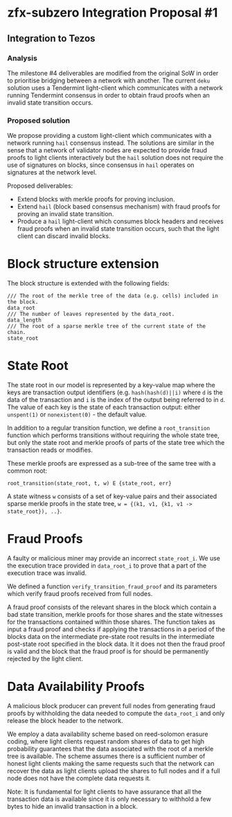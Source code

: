 # zfx-subzero Integration Proposal #1
## Integration to Tezos

### Analysis
The milestone #4 deliverables are modified from the original SoW in order to prioritise bridging between a network with another. The current `deku` solution uses a Tendermint light-client which communicates with a network running Tendermint consensus in order to obtain fraud proofs when an invalid state transition occurs.

### Proposed solution
We propose providing a custom light-client which communicates with a network running `hail` consensus instead. The solutions are similar in the sense that a network of validator nodes are expected to provide fraud proofs to light clients interactively but the `hail` solution does not require the use of signatures on blocks, since consensus in `hail` operates on signatures at the network level.

Proposed deliverables:

* Extend blocks with merkle proofs for proving inclusion.
* Extend `hail` (block based consensus mechanism) with fraud proofs for proving an invalid state transition.
* Produce a `hail` light-client which consumes block headers and receives fraud proofs when an invalid state transition occurs, such that the light client can discard invalid blocks.

# Block structure extension

The block structure is extended with the following fields:
```
/// The root of the merkle tree of the data (e.g. cells) included in the block.
data_root
/// The number of leaves represented by the data_root.
data_length
/// The root of a sparse merkle tree of the current state of the chain.
state_root
```

# State Root

The state root in our model is represented by a key-value map where the keys are transaction output identifiers (e.g. `hash(hash(d)||i)` where `d` is the data of the transaction and `i` is the index of the output being referred to in `d`. The value of each key is the state of each transaction output: either `unspent(1)` or `nonexistent(0)` - the default value.

In addition to a regular transition function, we define a `root_transition` function which performs transitions without requiring the whole state tree, but only the state root and merkle proofs of parts of the state tree which the transaction reads or modifies.

These merkle proofs are expressed as a sub-tree of the same tree with a common root:
```
root_transition(state_root, t, w) E {state_root, err}
```

A state witness `w` consists of a set of key-value pairs and their associated sparse merkle proofs in the state tree, `w = {(k1, v1, {k1, v1 -> state_root}), ..}`.

# Fraud Proofs

A faulty or malicious miner may provide an incorrect `state_root_i`. We use the execution trace provided in `data_root_i` to prove that a part of the execution trace was invalid.

We defined a function `verify_transition_fraud_proof` and its parameters which verify fraud proofs received from full nodes.

A fraud proof consists of the relevant shares in the block which contain a bad state transition, merkle proofs for those shares and the state witnesses for the transactions contained within those shares. The function takes as input a fraud proof and checks if applying the transactions in a period of the blocks data on the intermediate pre-state root results in the intermediate post-state root specified in the block data. It it does not then the fraud proof is valid and the block that the fraud proof is for should be permanently rejected by the light client.

# Data Availability Proofs

A malicious block producer can prevent full nodes from generating fraud proofs by withholding the data needed to compute the `data_root_i` and only release the block header to the network.

We employ a data availability scheme based on reed-solomon erasure coding, where light clients request random shares of data to get high probability guarantees that the data associated with the root of a merkle tree is available. The scheme assumes there is a sufficient number of honest light clients making the same requests such that the network can recover the data as light clients upload the shares to full nodes and if a full node does not have the complete data requests it.

Note: It is fundamental for light clients to have assurance that all the transaction data is available since it is only necessary to withhold a few bytes to hide an invalid transaction in a block.
